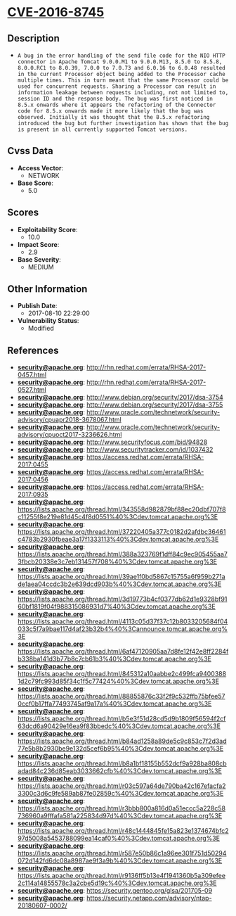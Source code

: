 
# [CVE-2016-8745](http://rhn.redhat.com/errata/RHSA-2017-0457.html)

## Description

- `A bug in the error handling of the send file code for the NIO HTTP connector in Apache Tomcat 9.0.0.M1 to 9.0.0.M13, 8.5.0 to 8.5.8, 8.0.0.RC1 to 8.0.39, 7.0.0 to 7.0.73 and 6.0.16 to 6.0.48 resulted in the current Processor object being added to the Processor cache multiple times. This in turn meant that the same Processor could be used for concurrent requests. Sharing a Processor can result in information leakage between requests including, not not limited to, session ID and the response body. The bug was first noticed in 8.5.x onwards where it appears the refactoring of the Connector code for 8.5.x onwards made it more likely that the bug was observed. Initially it was thought that the 8.5.x refactoring introduced the bug but further investigation has shown that the bug is present in all currently supported Tomcat versions.`

## Cvss Data

- **Access Vector**:
  - NETWORK
- **Base Score**:
  - 5.0

## Scores

- **Exploitability Score**:
  - 10.0
- **Impact Score**:
  - 2.9
- **Base Severity**:
  - MEDIUM

## Other Information

- **Publish Date**:
  - 2017-08-10 22:29:00
- **Vulnerability Status**:
  - Modified

## References

- **security@apache.org**: http://rhn.redhat.com/errata/RHSA-2017-0457.html
- **security@apache.org**: http://rhn.redhat.com/errata/RHSA-2017-0527.html
- **security@apache.org**: http://www.debian.org/security/2017/dsa-3754
- **security@apache.org**: http://www.debian.org/security/2017/dsa-3755
- **security@apache.org**: http://www.oracle.com/technetwork/security-advisory/cpuapr2018-3678067.html
- **security@apache.org**: http://www.oracle.com/technetwork/security-advisory/cpuoct2017-3236626.html
- **security@apache.org**: http://www.securityfocus.com/bid/94828
- **security@apache.org**: http://www.securitytracker.com/id/1037432
- **security@apache.org**: https://access.redhat.com/errata/RHSA-2017:0455
- **security@apache.org**: https://access.redhat.com/errata/RHSA-2017:0456
- **security@apache.org**: https://access.redhat.com/errata/RHSA-2017:0935
- **security@apache.org**: https://lists.apache.org/thread.html/343558d982879bf88ec20dbf707f8c11255f8e219e81d45c4f8d0551%40%3Cdev.tomcat.apache.org%3E
- **security@apache.org**: https://lists.apache.org/thread.html/37220405a377c0182d2afdbc36461c4783b2930fbeae3a17f1333113%40%3Cdev.tomcat.apache.org%3E
- **security@apache.org**: https://lists.apache.org/thread.html/388a323769f1dff84c9ec905455aa73fbcb20338e3c7eb131457f708%40%3Cdev.tomcat.apache.org%3E
- **security@apache.org**: https://lists.apache.org/thread.html/39ae1f0bd5867c15755a6f959b271ade1aea04ccdc3b2e639dcd903b%40%3Cdev.tomcat.apache.org%3E
- **security@apache.org**: https://lists.apache.org/thread.html/3d19773b4cf0377db62d1e9328bf9160bf1819f04f988315086931d7%40%3Cdev.tomcat.apache.org%3E
- **security@apache.org**: https://lists.apache.org/thread.html/4113c05d37f37c12b8033205684f04033c5f7a9bae117d4af23b32b4%40%3Cannounce.tomcat.apache.org%3E
- **security@apache.org**: https://lists.apache.org/thread.html/6af47120905aa7d8fe12f42e8ff2284fb338ba141d3b77b8c7cb61b3%40%3Cdev.tomcat.apache.org%3E
- **security@apache.org**: https://lists.apache.org/thread.html/845312a10aabbe2c499fca94003881d2c79fc993d85f34c1f5c77424%40%3Cdev.tomcat.apache.org%3E
- **security@apache.org**: https://lists.apache.org/thread.html/88855876c33f2f9c532ffb75bfee570ccf0b17ffa77493745af9a17a%40%3Cdev.tomcat.apache.org%3E
- **security@apache.org**: https://lists.apache.org/thread.html/b5e3f51d28cd5d9b1809f56594f2cf63dcd6a90429e16ea9f83bbedc%40%3Cdev.tomcat.apache.org%3E
- **security@apache.org**: https://lists.apache.org/thread.html/b84ad1258a89de5c9c853c7f2d3ad77e5b8b2930be9e132d5cef6b95%40%3Cdev.tomcat.apache.org%3E
- **security@apache.org**: https://lists.apache.org/thread.html/b8a1bf18155b552dcf9a928ba808cbadad84c236d85eab3033662cfb%40%3Cdev.tomcat.apache.org%3E
- **security@apache.org**: https://lists.apache.org/thread.html/r03c597a64de790ba42c167efacfa23300c3d6c9fe589ab87fe02859c%40%3Cdev.tomcat.apache.org%3E
- **security@apache.org**: https://lists.apache.org/thread.html/r3bbb800a816d0a51eccc5a228c58736960a9fffafa581a225834d97d%40%3Cdev.tomcat.apache.org%3E
- **security@apache.org**: https://lists.apache.org/thread.html/r48c1444845fe15a823e1374674bfc297d5008a5453788099ea14caf0%40%3Cdev.tomcat.apache.org%3E
- **security@apache.org**: https://lists.apache.org/thread.html/r587e50b86c1a96ee301f751d50294072d142fd6dc08a8987ae9f3a9b%40%3Cdev.tomcat.apache.org%3E
- **security@apache.org**: https://lists.apache.org/thread.html/r9136ff5b13e4f1941360b5a309efee2c114a14855578c3a2cbe5d19c%40%3Cdev.tomcat.apache.org%3E
- **security@apache.org**: https://security.gentoo.org/glsa/201705-09
- **security@apache.org**: https://security.netapp.com/advisory/ntap-20180607-0002/
